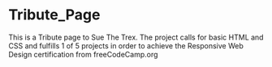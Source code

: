 # Tribute_Page

This is a Tribute page to Sue The Trex.  The project calls for basic HTML and CSS and fulfills 1 of 5 projects in order to achieve the Responsive Web Design certification from freeCodeCamp.org
